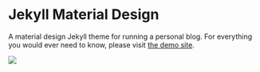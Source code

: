 # Jekyll Material Design
A material design Jekyll theme for running a personal blog. For everything you would ever need to know, please visit [the demo site](http://christoga.github.io/jekyll-material).

<img src="https://raw.githubusercontent.com/christoga/jekyll-material/v2/img/preview.png" />